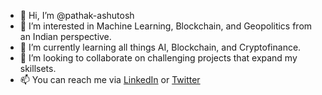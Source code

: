 - 👋 Hi, I’m @pathak-ashutosh
- 👀 I’m interested in Machine Learning, Blockchain, and Geopolitics from an Indian perspective.
- 🌱 I’m currently learning all things AI, Blockchain, and Cryptofinance.
- 💞️ I’m looking to collaborate on challenging projects that expand my skillsets.
- 📫 You can reach me via [LinkedIn](https://www.linkedin.com/in/4shutoshpathak/) or [Twitter](https://twitter.com/4shutoshPathak)

<!---
pathak-ashutosh/pathak-ashutosh is a ✨ special ✨ repository because its `README.md` (this file) appears on your GitHub profile.
You can click the Preview link to take a look at your changes.
--->
